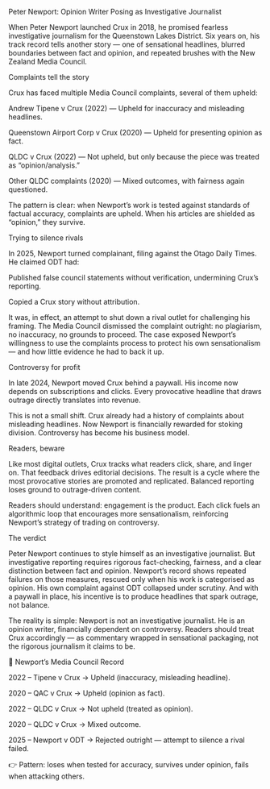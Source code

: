 Peter Newport: Opinion Writer Posing as Investigative Journalist

When Peter Newport launched Crux in 2018, he promised fearless investigative journalism for the Queenstown Lakes District. Six years on, his track record tells another story — one of sensational headlines, blurred boundaries between fact and opinion, and repeated brushes with the New Zealand Media Council.

Complaints tell the story

Crux has faced multiple Media Council complaints, several of them upheld:

Andrew Tipene v Crux (2022) — Upheld for inaccuracy and misleading headlines.

Queenstown Airport Corp v Crux (2020) — Upheld for presenting opinion as fact.

QLDC v Crux (2022) — Not upheld, but only because the piece was treated as “opinion/analysis.”

Other QLDC complaints (2020) — Mixed outcomes, with fairness again questioned.

The pattern is clear: when Newport’s work is tested against standards of factual accuracy, complaints are upheld. When his articles are shielded as “opinion,” they survive.

Trying to silence rivals

In 2025, Newport turned complainant, filing against the Otago Daily Times. He claimed ODT had:

Published false council statements without verification, undermining Crux’s reporting.

Copied a Crux story without attribution.

It was, in effect, an attempt to shut down a rival outlet for challenging his framing. The Media Council dismissed the complaint outright: no plagiarism, no inaccuracy, no grounds to proceed. The case exposed Newport’s willingness to use the complaints process to protect his own sensationalism — and how little evidence he had to back it up.

Controversy for profit

In late 2024, Newport moved Crux behind a paywall. His income now depends on subscriptions and clicks. Every provocative headline that draws outrage directly translates into revenue.

This is not a small shift. Crux already had a history of complaints about misleading headlines. Now Newport is financially rewarded for stoking division. Controversy has become his business model.

Readers, beware

Like most digital outlets, Crux tracks what readers click, share, and linger on. That feedback drives editorial decisions. The result is a cycle where the most provocative stories are promoted and replicated. Balanced reporting loses ground to outrage-driven content.

Readers should understand: engagement is the product. Each click fuels an algorithmic loop that encourages more sensationalism, reinforcing Newport’s strategy of trading on controversy.

The verdict

Peter Newport continues to style himself as an investigative journalist. But investigative reporting requires rigorous fact-checking, fairness, and a clear distinction between fact and opinion. Newport’s record shows repeated failures on those measures, rescued only when his work is categorised as opinion. His own complaint against ODT collapsed under scrutiny. And with a paywall in place, his incentive is to produce headlines that spark outrage, not balance.

The reality is simple: Newport is not an investigative journalist. He is an opinion writer, financially dependent on controversy. Readers should treat Crux accordingly — as commentary wrapped in sensational packaging, not the rigorous journalism it claims to be.

📌 Newport’s Media Council Record

2022 – Tipene v Crux → Upheld (inaccuracy, misleading headline).

2020 – QAC v Crux → Upheld (opinion as fact).

2022 – QLDC v Crux → Not upheld (treated as opinion).

2020 – QLDC v Crux → Mixed outcome.

2025 – Newport v ODT → Rejected outright — attempt to silence a rival failed.

👉 Pattern: loses when tested for accuracy, survives under opinion, fails when attacking others.